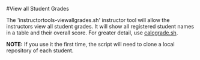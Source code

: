 #View all Student Grades

The 'instructortools-viewallgrades.sh' instructor tool will allow the instructors view all student grades.
It will show all registered student names in a table and their overall score.
For greater detail, use [calcgrade.sh](grades.md).

**NOTE:**
If you use it the first time, the script will need to clone a local repository of each student.  


